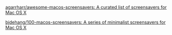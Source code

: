 
[agarrharr/awesome-macos-screensavers: A curated list of screensavers for Mac OS X](https://github.com/agarrharr/awesome-macos-screensavers)

[bjdehang/100-macos-screensavers: A series of minimalist screensavers for Mac OS X](https://github.com/bjdehang/100-macos-screensavers)
